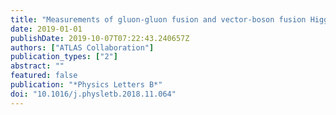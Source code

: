 ```yaml
---
title: "Measurements of gluon-gluon fusion and vector-boson fusion Higgs boson production cross-sections in the $H to WW^*to eν μν$ decay channel in pp collisions at $sqrts=$13TeV with the ATLAS detector"
date: 2019-01-01
publishDate: 2019-10-07T07:22:43.240657Z
authors: ["ATLAS Collaboration"]
publication_types: ["2"]
abstract: ""
featured: false
publication: "*Physics Letters B*"
doi: "10.1016/j.physletb.2018.11.064"
---
```


